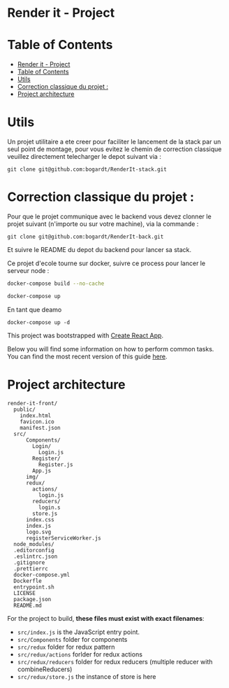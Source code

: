 Render it - Project
===================

# Table of Contents

- [Render it - Project](#render-it---project)
- [Table of Contents](#table-of-contents)
- [Utils](#utils)
- [Correction classique du projet :](#correction-classique-du-projet)
- [Project architecture](#project-architecture)

  
# Utils
Un projet utilitaire a ete creer pour faciliter le lancement de la stack par un seul point de montage, pour vous evitez le chemin de correction classique veuillez directement telecharger le depot suivant via :
```
git clone git@github.com:bogardt/RenderIt-stack.git
```

# Correction classique du projet :
Pour que le projet communique avec le backend vous devez clonner le projet suivant (n'importe ou sur votre machine), via la commande :
```
git clone git@github.com:bogardt/RenderIt-back.git
```

Et suivre le README du depot du backend pour lancer sa stack.

Ce projet d'ecole tourne sur docker, suivre ce process pour lancer le serveur node :

```bash
docker-compose build --no-cache
```

```bash
docker-compose up
```

En tant que deamo
```
docker-compose up -d
```


This project was bootstrapped with [Create React App](https://github.com/facebookincubator/create-react-app).

Below you will find some information on how to perform common tasks.<br>
You can find the most recent version of this guide [here](https://github.com/facebookincubator/create-react-app/blob/master/packages/react-scripts/template/README.md).



# Project architecture

```
render-it-front/
  public/
    index.html
    favicon.ico
    manifest.json
  src/
      Components/
        Login/
          Login.js
        Register/
          Register.js
        App.js
      img/
      redux/
        actions/
          login.js
        reducers/
          login.s
        store.js
      index.css
      index.js
      logo.svg
      registerServiceWorker.js
  node_modules/
  .editorconfig
  .eslintrc.json
  .gitignore
  .prettierrc
  docker-compose.yml
  Dockerfle
  entrypoint.sh
  LICENSE
  package.json
  README.md
```

For the project to build, **these files must exist with exact filenames**:

* `src/index.js` is the JavaScript entry point.
* `src/Components` folder for components
* `src/redux` folder for redux pattern
* `src/redux/actions` forlder for redux actions
* `src/redux/reducers` folder for redux reducers (multiple reducer with combineReducers) 
* `src/redux/store.js` the instance of store is here
